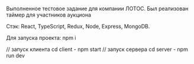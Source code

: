 Выполненное тестовое задание для компании ЛОТОС. 
Был реализован таймер для участников аукциона

Стэк: React, TypeScript, Redux, Node, Express, MongoDB.

Для запуска проекта:
npm i

// запуск клиента
cd client - npm start
// запуск сервера
cd server - npm run dev

